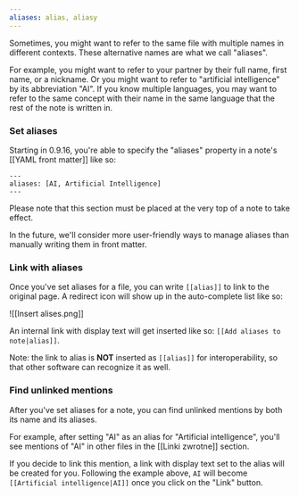 ```yaml
---
aliases: alias, aliasy
---
```


Sometimes, you might want to refer to the same file with multiple names in different contexts. These alternative names are what we call "aliases".

For example, you might want to refer to your partner by their full name, first name, or a nickname. Or you might want to refer to "artificial intelligence" by its abbreviation "AI". If you know multiple languages, you may want to refer to the same concept with their name in the same language that the rest of the note is written in.

### Set aliases

Starting in 0.9.16, you're able to specify the "aliases" property in a note's [[YAML front matter]] like so:

```
---
aliases: [AI, Artificial Intelligence]
---
```

Please note that this section must be placed at the very top of a note to take effect.

In the future, we'll consider more user-friendly ways to manage aliases than manually writing them in front matter.

### Link with aliases

Once you've set aliases for a file, you can write `[[alias]]` to link to the original page. A redirect icon will show up in the auto-complete list like so:

![[Insert alises.png]]

An internal link with display text will get inserted like so: `[[Add aliases to note|alias]]`.

Note: the link to alias is **NOT** inserted as `[[alias]]` for interoperability, so that other software can recognize it as well.

### Find unlinked mentions

After you've set aliases for a note, you can find unlinked mentions by both its name and its aliases.

For example, after setting "AI" as an alias for "Artificial intelligence", you'll see mentions of "AI" in other files in the [[Linki zwrotne]] section.

If you decide to link this mention, a link with display text set to the alias will be created for you. Following the example above, `AI` will become `[[Artificial intelligence|AI]]` once you click on the "Link" button.